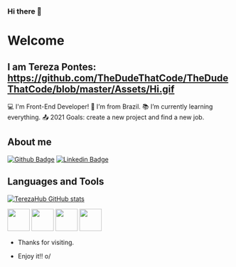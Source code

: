 ### Hi there 👋

# Welcome

## I am Tereza Pontes: https://github.com/TheDudeThatCode/TheDudeThatCode/blob/master/Assets/Hi.gif 
:computer: I'm Front-End Developer!
:house_with_garden: I’m from Brazil.
:books: I’m currently learning everything.
:outbox_tray: 2021 Goals: create a new project and find a new job.

## About me
[![Github Badge](https://img.shields.io/badge/-Github-000?style=flat-square&logo=Github&logoColor=white&link=https://github.com/TerezaHub)](https://github.com/TerezaHub)
[![Linkedin Badge](https://img.shields.io/badge/-LinkedIn-blue?style=flat-square&logo=Linkedin&logoColor=white&link=https://www.linkedin.com/in/tereza-pontes/)](https://www.linkedin.com/in/tereza-pontes/)

## Languages and Tools
[![TerezaHub GitHub stats](https://github-readme-stats.vercel.app/api?username=TerezaHub)](https://github.com/TerezaHub/github-readme-stats)

<img src= "https://upload.wikimedia.org/wikipedia/commons/9/99/Unofficial_JavaScript_logo_2.svg" width="50px"> 
<img src= "https://upload.wikimedia.org/wikipedia/commons/c/c3/Python-logo-notext.svg" width= 50px>
<img src= "https://commons.wikimedia.org/wiki/File:CSS3_logo_and_wordmark.svg" width=50px>
<img src= "https://commons.wikimedia.org/wiki/File:HTML5_logo_and_wordmark.svg" width=50px>

- Thanks for visiting.

- Enjoy it!! o/
<!--
**TerezaHub/TerezaHub** is a ✨ _special_ ✨ repository because its `README.md` (this file) appears on your GitHub profile.

Here are some ideas to get you started:

- 🔭 I’m currently working on ...
- 🌱 I’m currently learning ...
- 👯 I’m looking to collaborate on ...
- 🤔 I’m looking for help with ...
- 💬 Ask me about ...
- 📫 How to reach me: ...
- 😄 Pronouns: ...
- ⚡ Fun fact: ...
-->
